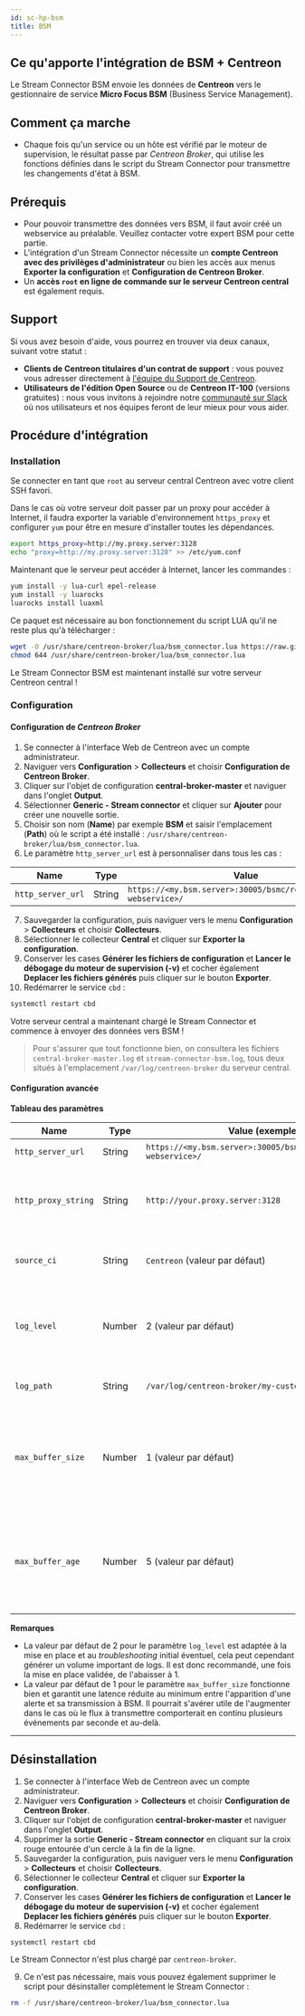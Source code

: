 ```yaml
---
id: sc-hp-bsm
title: BSM
---
```


## Ce qu'apporte l'intégration de BSM + Centreon

Le Stream Connector BSM envoie les données de **Centreon** vers le gestionnaire de service **Micro Focus BSM** (Business Service Management).

## Comment ça marche

* Chaque fois qu'un service ou un hôte est vérifié par le moteur de supervision, le résultat passe par *Centreon Broker*, qui utilise les fonctions définies dans le script du Stream Connector pour transmettre les changements d'état à BSM.

## Prérequis

* Pour pouvoir transmettre des données vers BSM, il faut avoir créé un webservice au préalable. Veuillez contacter votre expert BSM pour cette partie.
* L'intégration d'un Stream Connector nécessite un **compte Centreon avec des privilèges d'administrateur** ou bien les accès aux menus **Exporter la configuration** et **Configuration de Centreon Broker**.
* Un **accès `root` en ligne de commande sur le serveur Centreon central** est également requis.

## Support

Si vous avez besoin d'aide, vous pourrez en trouver via deux canaux, suivant votre statut :

* **Clients de Centreon titulaires d'un contrat de support** : vous pouvez vous adresser directement à [l'équipe du Support de Centreon](mailto:support@centreon.com).
* **Utilisateurs de l'édition Open Source** ou de **Centreon IT-100** (versions gratuites) : nous vous invitons à rejoindre notre [communauté sur Slack](https://centreon.github.io) où nos utilisateurs et nos équipes feront de leur mieux pour vous aider.

## Procédure d'intégration

### Installation

Se connecter en tant que `root` au serveur central Centreon avec votre client SSH favori.

Dans le cas où votre serveur doit passer par un proxy pour accéder à Internet, il faudra exporter la variable d'environnement `https_proxy` et configurer `yum` pour être en mesure d'installer toutes les dépendances.

```bash
export https_proxy=http://my.proxy.server:3128
echo "proxy=http://my.proxy.server:3128" >> /etc/yum.conf
```

Maintenant que le serveur peut accéder à Internet, lancer les commandes :

```bash
yum install -y lua-curl epel-release
yum install -y luarocks
luarocks install luaxml
```

Ce paquet est nécessaire au bon fonctionnement du script LUA qu'il ne reste plus qu'à télécharger :

```bash
wget -O /usr/share/centreon-broker/lua/bsm_connector.lua https://raw.githubusercontent.com/centreon/centreon-stream-connector-scripts/master/bsm/bsm_connector.lua
chmod 644 /usr/share/centreon-broker/lua/bsm_connector.lua
```

Le Stream Connector BSM est maintenant installé sur votre serveur Centreon central !

### Configuration

#### Configuration de *Centreon Broker*

1. Se connecter à l'interface Web de Centreon avec un compte administrateur.
2. Naviguer vers **Configuration** > **Collecteurs** et choisir **Configuration de Centreon Broker**.
3. Cliquer sur l'objet de configuration **central-broker-master** et naviguer dans l'onglet **Output**.
4. Sélectionner **Generic - Stream connector** et cliquer sur **Ajouter** pour créer une nouvelle sortie.
5. Choisir son nom (**Name**) par exemple **BSM** et saisir l'emplacement (**Path**) où le script a été installé : `/usr/share/centreon-broker/lua/bsm_connector.lua`.
6. Le paramètre `http_server_url` est à personnaliser dans tous les cas :

| Name              | Type   | Value                                                             |
|-------------------|--------|-------------------------------------------------------------------|
| `http_server_url` | String | `https://<my.bsm.server>:30005/bsmc/rest/events/<my-webservice>/` |

7. Sauvegarder la configuration, puis naviguer vers le menu **Configuration** > **Collecteurs** et choisir **Collecteurs**.
8. Sélectionner le collecteur **Central** et cliquer sur **Exporter la configuration**.
9. Conserver les cases **Générer les fichiers de configuration** et **Lancer le débogage du moteur de supervision (-v)** et cocher également **Deplacer les fichiers générés** puis cliquer sur le bouton **Exporter**.
10. Redémarrer le service `cbd` :

```bash
systemctl restart cbd
```

Votre serveur central a maintenant chargé le Stream Connector et commence à envoyer des données vers BSM !

> Pour s'assurer que tout fonctionne bien, on consultera les fichiers `central-broker-master.log` et `stream-connector-bsm.log`, tous deux situés à l'emplacement `/var/log/centreon-broker` du serveur central.

#### Configuration avancée

**Tableau des paramètres**

| Name                | Type   | Value (exemple)                                                   | Explication                                                                                                            |
|---------------------|--------|-------------------------------------------------------------------|------------------------------------------------------------------------------------------------------------------------|
| `http_server_url`   | String | `https://<my.bsm.server>:30005/bsmc/rest/events/<my-webservice>/` | URL de votre plateforme BSM                                                                                            |
| `http_proxy_string` | String | `http://your.proxy.server:3128`                                   | Paramétrage du proxy permettant de sortir vers Internet en HTTP/HTTPS                                                  |
| `source_ci`         | String | `Centreon` (valeur par défaut)                                    | Nom permettant d'identifier l'émetteur                                                                                 |
| `log_level`         | Number | 2 (valeur par défaut)                                             | Niveau de verbosité des logs 0: errors seulement, 1: +warnings, 2: +verbose, 3: +debug                                 |
| `log_path`          | String | `/var/log/centreon-broker/my-custom-logfile.log`                  | Chemin complet du fichier de log                                                                                       |
| `max_buffer_size`   | Number | 1 (valeur par défaut)                                             | Nombre maximum d'événements à stocker en mémoire tampon en attendant de les transmettre en un seul envoi               |
| `max_buffer_age`    | Number | 5 (valeur par défaut)                                             | Temps d'attente maximum avant d'envoyer les événements en mémoire tampon si `max_buffer_size` n'est pas encore atteint |

**Remarques**

* La valeur par défaut de 2 pour le paramètre `log_level` est adaptée à la mise en place et au *troubleshooting* initial éventuel, cela peut cependant générer un volume important de logs. Il est donc recommandé, une fois la mise en place validée, de l'abaisser à 1.
* La valeur par défaut de 1 pour le paramètre `max_buffer_size` fonctionne bien et garantit une latence réduite au minimum entre l'apparition d'une alerte et sa transmission à BSM. Il pourrait s'avérer utile de l'augmenter dans le cas où le flux à transmettre comporterait en continu plusieurs événements par seconde et au-delà.

---------------

## Désinstallation

1. Se connecter à l'interface Web de Centreon avec un compte administrateur.
2. Naviguer vers **Configuration** > **Collecteurs** et choisir **Configuration de Centreon Broker**.
3. Cliquer sur l'objet de configuration **central-broker-master** et naviguer dans l'onglet **Output**.
4. Supprimer la sortie **Generic - Stream connector** en cliquant sur la croix rouge entourée d'un cercle à la fin de la ligne.
5. Sauvegarder la configuration, puis naviguer vers le menu **Configuration** > **Collecteurs** et choisir **Collecteurs**.
6. Sélectionner le collecteur **Central** et cliquer sur **Exporter la configuration**.
7. Conserver les cases **Générer les fichiers de configuration** et **Lancer le débogage du moteur de supervision (-v)** et cocher également **Deplacer les fichiers générés** puis cliquer sur le bouton **Exporter**.
8. Redémarrer le service `cbd` :

```bash
systemctl restart cbd
```

Le Stream Connector n'est plus chargé par `centreon-broker`.

9. Ce n'est pas nécessaire, mais vous pouvez également supprimer le script pour désinstaller complètement le Stream Connector :

```bash
rm -f /usr/share/centreon-broker/lua/bsm_connector.lua
```

